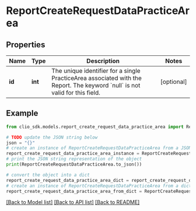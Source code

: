 # ReportCreateRequestDataPracticeArea


## Properties

Name | Type | Description | Notes
------------ | ------------- | ------------- | -------------
**id** | **int** | The unique identifier for a single PracticeArea associated with the Report. The keyword &#x60;null&#x60; is not valid for this field. | [optional] 

## Example

```python
from clio_sdk.models.report_create_request_data_practice_area import ReportCreateRequestDataPracticeArea

# TODO update the JSON string below
json = "{}"
# create an instance of ReportCreateRequestDataPracticeArea from a JSON string
report_create_request_data_practice_area_instance = ReportCreateRequestDataPracticeArea.from_json(json)
# print the JSON string representation of the object
print(ReportCreateRequestDataPracticeArea.to_json())

# convert the object into a dict
report_create_request_data_practice_area_dict = report_create_request_data_practice_area_instance.to_dict()
# create an instance of ReportCreateRequestDataPracticeArea from a dict
report_create_request_data_practice_area_from_dict = ReportCreateRequestDataPracticeArea.from_dict(report_create_request_data_practice_area_dict)
```
[[Back to Model list]](../README.md#documentation-for-models) [[Back to API list]](../README.md#documentation-for-api-endpoints) [[Back to README]](../README.md)


